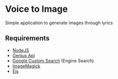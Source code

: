 # Voice to Image

Simple application to generate images through lyrics

## Requirements

- [NodeJS](https://nodejs.org/en/)
- [Genius Api](https://docs.genius.com/)
- [Google Custom Search](https://developers.google.com/custom-search) (Engine Search)
- [ImageMagick](https://imagemagick.org/index.php)
- [Ejs](https://ejs.co/)